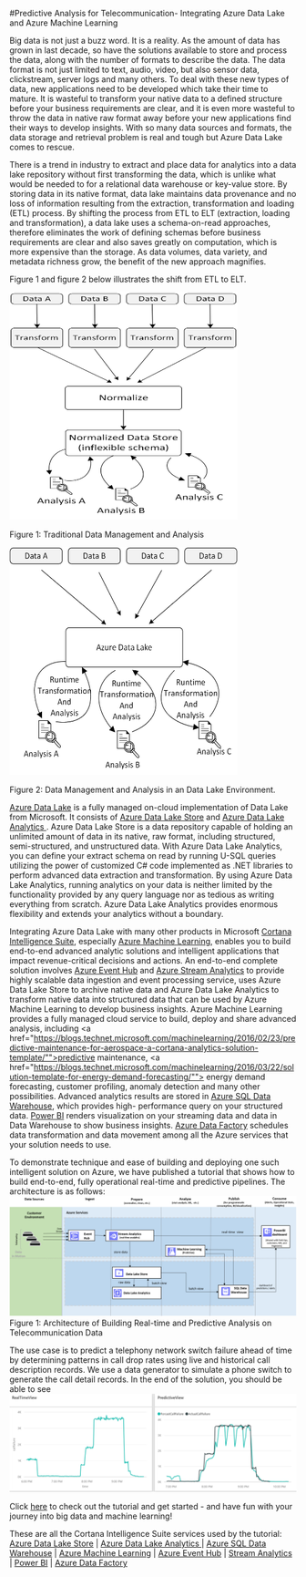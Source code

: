 #Predictive Analysis for Telecommunication- Integrating Azure Data Lake and Azure Machine Learning

Big data is not just a buzz word. It is a reality. As the amount of data has grown in last decade, so have the solutions available to store and process the data,  along with the number of formats to describe the data.  The data format is not just limited to text, audio, video, but also sensor data, clickstream, server logs and many others. To deal with these new types of data, new applications need to be developed which take their time to mature. It is wasteful to transform your native data to a defined structure  before your business requirements are clear, and it is even more wasteful to throw  the data in native raw format away before your new applications find their ways to develop insights. With so many data sources and formats, the data storage and retrieval problem is real and tough but Azure Data Lake comes to rescue.

There is a trend in industry to extract and place data for analytics into a data lake repository without first transforming the data, which is unlike what would be needed to for a relational data warehouse or key-value store. By storing data in its native format, data lake maintains data provenance and no loss of information  resulting from the extraction, transformation and loading (ETL) process. By shifting the process from ETL to ELT (extraction, loading and transformation), a data lake uses a schema-on-read approaches, therefore eliminates the work of defining schemas before business requirements are clear and also saves greatly on computation, which is more expensive than the storage. As data volumes, data variety, and metadata richness grow, the benefit of the new approach magnifies.



Figure 1 and figure 2 below illustrates the shift from ETL to ELT.

<img src="media/non_ADLS_analysis.png"  width="400" height="400" />

Figure 1: Traditional Data Management and Analysis



<img src="media/ADLS_analysis.png" width="400" height="400" />

Figure 2: Data Management and Analysis in an  Data Lake Environment.


<a href="https://azure.microsoft.com/en-us/solutions/data-lake/"/>Azure Data Lake</a>  is a fully managed on-cloud implementation of Data Lake from Microsoft. It consists of <a href="https://azure.microsoft.com/en-us/documentation/services/data-lake-store/"/> Azure Data Lake Store</a> and <a href="https://azure.microsoft.com/en-us/documentation/services/data-lake-analytics/"> Azure Data Lake Analytics </a>. Azure Data Lake Store is a data repository capable of holding an unlimited amount of data in its native, raw format, including structured, semi-structured, and unstructured data. With Azure Data Lake Analytics, you can define your extract schema on read by running U-SQL queries utilizing the power of customized C# code implemented as .NET libraries to perform advanced data extraction and transformation. By using Azure Data Lake Analytics, running analytics on your data is neither limited by the functionality provided by any query language nor as tedious as writing everything from scratch. Azure Data Lake Analytics provides enormous flexibility and extends your analytics without a boundary.

Integrating Azure Data Lake with many other products in Microsoft <a href="https://www.microsoft.com/en-us/server-cloud/cortana-intelligence-suite/what-is-cortana-intelligence.aspx">Cortana Intelligence Suite</a>, especially <a href="https://azure.microsoft.com/en-us/documentation/services/machine-learning/">Azure Machine Learning</a>, enables you to build end-to-end advanced analytic solutions and intelligent applications that impact revenue-critical decisions and actions.
 An end-to-end complete solution involves <a href="https://azure.microsoft.com/en-us/services/event-hubs/"/>Azure Event Hub</a> and <a href="https://azure.microsoft.com/en-us/services/stream-analytics/"/> Azure Stream Analytics</a> to provide highly scalable data ingestion and event processing service, uses Azure Data Lake Store to archive native data and Azure Data Lake Analytics to transform native data into structured data that can be used by Azure Machine Learning to develop business insights.   Azure Machine Learning provides a fully managed cloud service to build, deploy and share advanced analysis, including <a href="https://blogs.technet.microsoft.com/machinelearning/2016/02/23/predictive-maintenance-for-aerospace-a-cortana-analytics-solution-template/"">predictive maintenance</a>, <a href="https://blogs.technet.microsoft.com/machinelearning/2016/03/22/solution-template-for-energy-demand-forecasting/""> energy demand forecasting</a>, customer profiling, anomaly detection and many other possibilities. Advanced analytics results are stored in  <a href="https://azure.microsoft.com/en-us/documentation/articles/sql-data-warehouse-overview-what-is"/>Azure SQL Data Warehouse</a>, which  provides high- performance query on your structured data. <a href="https://powerbi.microsoft.com/en-us/"/>Power BI</a> renders visualization on your streaming data and  data in Data Warehouse to show business insights.
  <a href="https://azure.microsoft.com/en-us/services/data-factory/"/>Azure Data Factory</a> schedules data transformation and data movement among all the Azure services that your solution needs to use.


To demonstrate  technique and ease of building and deploying one such intelligent solution  on Azure, we have published a tutorial that shows how to build end-to-end, fully operational real-time and predictive pipelines. The architecture is as follows:
![](media/architecture.png)
Figure 1: Architecture of Building Real-time and Predictive Analysis on Telecommunication Data


The use case is to predict a telephony network switch failure ahead of time by determining patterns in call drop rates using live and historical call description records. We use a data generator to simulate a phone switch to generate the call detail records. In the end of the solution, you should be able to see
![dashboard-usecase-image](./media/result_dashboard.png)

Click <a href="https://github.com/Azure/Cortana-Intelligence-Gallery-Content/tree/master/Tutorials/Data-Lake"/>here</a> to check out the tutorial and get started - and have fun with your journey into big data and machine learning!

These are all the Cortana Intelligence Suite services used by the tutorial:
 <a href="https://azure.microsoft.com/en-us/documentation/services/data-lake-store/"/> Azure Data Lake Store</a> | <a href="https://azure.microsoft.com/en-us/documentation/services/data-lake-analytics/"> Azure Data Lake Analytics </a> | <a href="https://azure.microsoft.com/en-us/documentation/articles/sql-data-warehouse-overview-what-is"/>Azure SQL Data Warehouse</a> | <a href="https://azure.microsoft.com/en-us/services/machine-learning/">Azure Machine Learning</a> | <a href="https://azure.microsoft.com/en-us/services/event-hubs/"/>Azure Event Hub</a> | <a href="https://azure.microsoft.com/en-us/services/stream-analytics/"/>Stream Analytics</a> | <a href="https://powerbi.microsoft.com/en-us/"/>Power BI</a> | <a href="https://azure.microsoft.com/en-us/services/data-factory/"/>Azure Data Factory</a>
